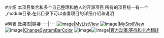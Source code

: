 #介绍
本项目集合和多个自己整理和他人的开源项目
所有的项目统一有一个_module目录.在此目录下可以查看项目的详细介绍和说明

#列表
效果图|链接
---|---
![Image](https://github.com/siyehua/Android_Siyehua/blob/master/MyListView/_module/mylistview.gif)|[MyListView](https://github.com/siyehua/Android_Siyehua/tree/master/MyListView)
![Image](https://github.com/siyehua/Android_Siyehua/blob/master/srcollshowandhide/_module/myScrollView.gif)|[MySrollView](https://github.com/siyehua/Android_Siyehua/tree/master/srcollshowandhide)
![Image](https://github.com/siyehua/Android_Siyehua/blob/master/changesystembarcolor/_module/rendering_pic.jpg)|[ChangeSystemBarColor](https://github.com/siyehua/Android_Siyehua/tree/master/changesystembarcolor)
![Image](https://github.com/siyehua/Android_Siyehua/blob/master/actionbartest/_module/FlipCardAnimation.gif)![Image](https://github.com/siyehua/Android_Siyehua/blob/master/actionbartest/_module/WaitAnimation.gif)|[官方动画:等待和卡片翻转](https://github.com/siyehua/Android_Siyehua/tree/master/actionbartest)



